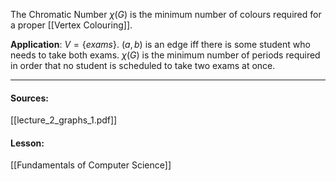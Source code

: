 The Chromatic Number $\chi(G)$ is the minimum number of colours required for a proper [[Vertex Colouring]].

**Application**: $V = \{exams\}$. $(a,b)$ is an edge iff there is some student who needs to take both exams. $\chi(G)$ is the minimum number of periods required in order that no student is scheduled to take two exams at once.

---
#### Sources:
[[lecture_2_graphs_1.pdf]]
#### Lesson:
[[Fundamentals of Computer Science]]